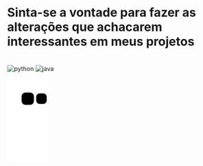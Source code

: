 # Sinta-se a vontade para fazer as alterações que achacarem interessantes em meus projetos


</div>
<div style="display: inline_block"><br>

  <img align="center" alt="python" height="100" width="100" src="https://github.com/Matheus-dev58/Matheus-dev58/blob/main/project/IMG/python.png">
  <img align="center" alt="java" height="100" width="100" src="https://github.com/Matheus-dev58/Matheus-dev58/blob/main/project/IMG/java.png">
 
</div>
 
![Snake animation](https://github.com/rafaballerini/rafaballerini/blob/output/github-contribution-grid-snake.svg)

